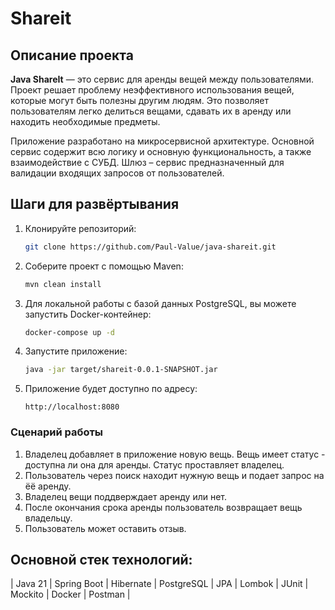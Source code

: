 # Shareit
## Описание проекта
**Java ShareIt** — это сервис для аренды вещей между пользователями. Проект решает проблему неэффективного использования вещей, которые могут быть полезны другим людям. Это позволяет пользователям легко делиться вещами, сдавать их в аренду или находить необходимые предметы.

Приложение разработано на микросервисной архитектуре. Основной сервис содержит всю логику и основную функциональность, а
также взаимодействие с СУБД. Шлюз – сервис предназначенный для валидации входящих запросов от пользователей.

## Шаги для развёртывания
1. Клонируйте репозиторий:
   ```bash
   git clone https://github.com/Paul-Value/java-shareit.git


2. Соберите проект с помощью Maven:
   ```bash
   mvn clean install
   ```

3. Для локальной работы с базой данных PostgreSQL, вы можете запустить Docker-контейнер:
   ```bash
   docker-compose up -d
   ```

4. Запустите приложение:
   ```bash
   java -jar target/shareit-0.0.1-SNAPSHOT.jar
   ```

5. Приложение будет доступно по адресу:
   ```
   http://localhost:8080
   ```

### Сценарий работы

1. Владелец добавляет в приложение новую вещь. Вещь имеет статус - доступна ли она для аренды. Статус проставляет
   владелец.
2. Пользователь через поиск находит нужную вещь и подает запрос на ёё аренду.
3. Владелец вещи поддверждает аренду или нет.
4. После окончания срока аренды пользователь возвращает вещь владельцу.
5. Пользователь может оставить отзыв.

## Основной стек технологий:
| Java 21 | Spring Boot | Hibernate | PostgreSQL | JPA | Lombok | JUnit | Mockito | Docker | Postman |
